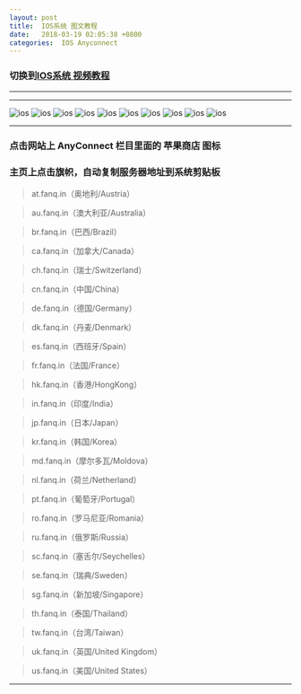 ```yaml
---
layout: post
title:  IOS系统 图文教程
date:   2018-03-19 02:05:38 +0800
categories:  IOS Anyconnect
---
```


### 切换到[IOS系统 **视频教程**](/2018/03/ios/ "iOS")

****

<!-- ### 点击[注册台湾的苹果ID](https://appleid.apple.com/account?localang=TW-ZH&app_id=2083&returnURL=https%3A//secure2.store.apple.com/tw/shop/sign_in%3Fc%3DaHR0cHM6Ly9zdXBwb3J0LmFwcGxlLmNvbS96aC1jbi9IVDIwMTM1NHwxYW9zMTc3NzQ2YTNjNGQ1ZDgwMzI0ZDQ2OWMwOGI5MTVhYmU1ZTEyZDU2Mw%26r%3DSCDHYHP7CY4H9XK2H%26s%3DaHR0cHM6Ly9zdXBwb3J0LmFwcGxlLmNvbS96aC1jbi9IVDIwMTM1NHwxYW9zMTc3NzQ2YTNjNGQ1ZDgwMzI0ZDQ2OWMwOGI5MTVhYmU1ZTEyZDU2Mw#!&page=create "台湾")

### 本站提供临时苹果ID（台湾）：support@vipin.us 密码：1q2w3e4rA -->

****

![ios](/assets/images/ios/ios1.png "iOS")
![ios](/assets/images/ios/ios2.png "iOS")
![ios](/assets/images/ios/ios3.png "iOS")
![ios](/assets/images/ios/ios4.png "iOS")
![ios](/assets/images/ios/ios5.png "iOS")
![ios](/assets/images/ios/ios6.png "iOS")
![ios](/assets/images/ios/ios9.png "iOS")
![ios](/assets/images/ios/ios10.png "iOS")
![ios](/assets/images/ios/ios11.png "iOS")
![ios](/assets/images/ios/ios12.png "iOS")

****

<!--### 更换国外 AppleID
-->
### 点击网站上 AnyConnect 栏目里面的 **苹果商店** 图标

### 主页上点击旗帜，自动复制服务器地址到系统剪贴板

>at.fanq.in（奥地利/Austria）

>au.fanq.in（澳大利亚/Australia）

>br.fanq.in（巴西/Brazil）
 
>ca.fanq.in（加拿大/Canada）

>ch.fanq.in（瑞士/Switzerland）

>cn.fanq.in（中国/China）

>de.fanq.in（德国/Germany）

>dk.fanq.in（丹麦/Denmark）

>es.fanq.in（西班牙/Spain）

>fr.fanq.in（法国/France）

>hk.fanq.in（香港/HongKong）

>in.fanq.in（印度/India）

>jp.fanq.in（日本/Japan）

>kr.fanq.in（韩国/Korea）

>md.fanq.in（摩尔多瓦/Moldova）

>nl.fanq.in（荷兰/Netherland）

>pt.fanq.in（葡萄牙/Portugal）

>ro.fanq.in（罗马尼亚/Romania）

>ru.fanq.in（俄罗斯/Russia）

>sc.fanq.in（塞舌尔/Seychelles）

>se.fanq.in（瑞典/Sweden）

>sg.fanq.in（新加坡/Singapore）

>th.fanq.in（泰国/Thailand）

>tw.fanq.in（台湾/Taiwan）

>uk.fanq.in（英国/United Kingdom）

>us.fanq.in（美国/United States）

****
